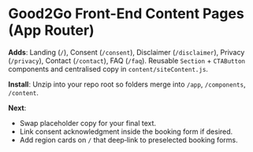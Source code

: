 # Good2Go Front-End Content Pages (App Router)

**Adds**: Landing (`/`), Consent (`/consent`), Disclaimer (`/disclaimer`), Privacy (`/privacy`), Contact (`/contact`), FAQ (`/faq`).
Reusable `Section` + `CTAButton` components and centralised copy in `content/siteContent.js`.

**Install**: Unzip into your repo root so folders merge into `/app`, `/components`, `/content`.

**Next**:
- Swap placeholder copy for your final text.
- Link consent acknowledgment inside the booking form if desired.
- Add region cards on `/` that deep‑link to preselected booking forms.
